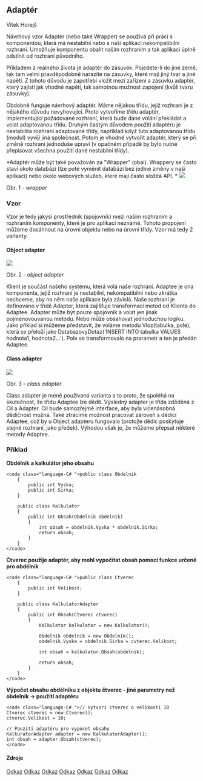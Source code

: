 ##   Adaptér

Vítek Horejš

 Návrhový vzor Adapter (nebo také Wrapper) se používá při práci s komponentou, která má nestabilní nebo s naší aplikací nekompatibilní rozhraní. Umožňuje komponentu obalit naším rozhraním a tak aplikaci úplně odstínit od rozhraní původního.

Příkladem z reálného života je adaptér do zásuvek. Pojedete-li do jiné země, tak tam velmi pravděpodobně narazíte na zásuvky, které mají jiný tvar a jiné napětí. Z tohoto důvodu je zapotřebí vložit mezi zařízení a zásuvku adaptér, který zajistí jak vhodné napětí, tak samotnou možnost zapojení (kvůli tvaru zásuvky).

Obdobně funguje návrhový adaptér. Máme nějakou třídu, jejíž rozhraní je z nějakého důvodu nevyhovující. Proto vytvoříme třídu adaptér, implementující požadované rozhraní, která bude dané volání překládat a volat adaptovanou třídu. Druhým častým důvodem použití adaptéru je nestabilita rozhraní adaptované třídy, například když tuto adaptovanou třídu (modul) vyvíjí jiná společnost. Potom je vhodné vytvořit adaptér, který se při změně rozhraní jednoduše upraví (v opačném případě by bylo nutné přepisovat všechna použití dané nestabilní třídy).

*Adaptér může být také považován za "Wrapper" (obal).
    Wrappery se často staví okolo databází (lze poté vyměnit databázi bez jediné změny v naší aplikaci) nebo okolo webových služeb, které mají často složitá API.
*
![](images/wrapper.png)

Obr. 1 *- wrapper* 

### Vzor

Vzor je tedy jakýsi prostředník (spojovník) mezi naším rozhraním a rozhraním komponenty, které je pro aplikaci neznámé. Tohoto propojení můžeme dosáhnout na úrovni objektu nebo na úrovni třídy. Vzor má tedy 2 varianty.

#### Object adapter

![](images/object_simple_adapter.png)

Obr. 2 *- object adapter* 

Klient je součást našeho systému, která volá naše rozhraní. Adaptee je ona komponenta, jejíž rozhraní je nestabilní, nekompatibilní nebo zkrátka nechceme, aby na něm naše aplikace byla závislá. Naše rozhraní je definováno v třídě Adapter, která zajišťuje transformaci metod od Klienta do Adaptee. Adapter může být pouze spojovník a volat jen jinak pojmenovouvanou metodu. Nebo může obsahovat jednoduchou logiku. Jako příklad si můžeme představit, že voláme metodu Vloz(tabulka, pole), která se přeloží jako DatabazovyDotaz('INSERT INTO tabulka VALUES hodnota1, hodnota2...'). Pole se transformovalo na prarametr a ten je předán Adaptee.

#### Class adapter

![](images/class_adapter.png)

Obr. 3 *- class adapter* 

Class adapter je méně používaná varianta a to proto, že spoléhá na skutečnost, že třídu Adaptee lze dědit. Výsledný adapter je třída zděděná z Cil a Adapter. Cil bude samozřejmě interface, aby byla vícenásobná dědičnost možná. Také ztrácíme možnost pracovat zároveň s dědici Adaptee, což by u Object adapteru fungovalo (protože dědic poskytuje stejné rozhraní, jako předek). Výhodou však je, že můžeme přepsat některé metody Adaptee.

### Příklad

**Obdélník a kalkulátor jeho obsahu**

    <code class="language-C# ">public class Obdelnik
        {
            public int Vyska;
            public int Sirka;
        }

        public class Kalkulator
        {
            public int Obsah(Obdelnik obdelnik)
            {
                int obsah = obdelnik.Vyska * obdelnik.Sirka;
                return obsah;
            }
        }
    </code>

**Čtverec použije adaptér, aby mohl vypočítat obsah pomocí funkce určené pro obdélník**

    <code class="language-C# ">public class Ctverec
        {
            public int Velikost;
        }

        public class KalkulatorAdapter
        {
            public int Obsah(Ctverec ctverec)
            {
                Kalkulator kalkulator = new Kalkulator();

                Obdelnik obdelnik = new Obdelnik();
                obdelnik.Vyska = obdelnik.Sirka = cvterec.Velikost;

                int obsah = kalkulator.Obsah(obdelnik);

                return obsah;
            }
        }
    </code>

**Výpočet obsahu obdélníku z objektu čtverec - jiné parametry než obdelník -> použití adaptéru**

    <code class="language-C# ">// Vytvori ctverec o velikosti 10
    Ctverec ctverec = new Ctverec();
    ctverec.Velikost = 10;

    // Pouziti adaptéru pro vypocet obsahu
    KalkuratorAdapter adapter = new KalkulatorAdapter();
    int obsah = adapter.Obsah(ctverec);
    </code>

<!--<table class="table-basic">
	<tr class="mdl-color--primary">
		<th>1. sloupec </th>
		<th>2. sloupec </th>
		<th>3. sloupec </th>
	</tr>
	<tr>
		<td>Adam</td>
		<td>Novák</td>
		<td>Guruk</td>
	</tr>
	<tr>
		<td>Jan</td>
		<td>Nedonošený</td>
		<td>Dřevorubec</td>
	</tr>
	<tr>
		<td>Otakar</td>
		<td>Věčný</td>
		<td>Bůh</td>
	</tr>
</table>
<p></p>
<table class="table-basic center-text">
	<tr class="mdl-color--primary">
		<th>1. sloupec </th>
	</tr>
	<tr>
		<td>Adam</td>

	</tr>
	<tr>
		<td>Jan</td>

	</tr>
	<tr>
		<td>Otakar</td>

	</tr>
</table>-->

#### Zdroje

[Odkaz](https://cs.wikipedia.org/wiki/Adapt%C3%A9r_(n%C3%A1vrhov%C3%BD_vzor))
[Odkaz](https://en.wikipedia.org/wiki/Adapter_pattern)
[Odkaz](https://www.tutorialspoint.com/design_pattern/adapter_pattern.htm)
[Odkaz](https://sourcemaking.com/design_patterns/adapter/cpp/1)
[Odkaz](https://www.itnetwork.cz/navrh/navrhove-vzory/gof/gof-vzory-struktury/adapter-wrapper-navrhovy-vzor/)
[Odkaz](https://www.algoritmy.net/article/1635/Adapter)
[Odkaz](https://www.c-sharpcorner.com/UploadFile/40e97e/adapter-pattern-in-C-Sharp/)
